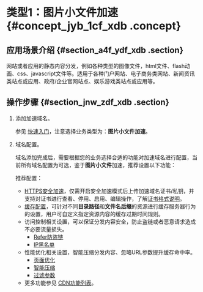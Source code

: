 # 类型1：图片小文件加速 {#concept_jyb_1cf_xdb .concept}

## 应用场景介绍 {#section_a4f_ydf_xdb .section}

网站或者应用的静态内容分发，例如各种类型的图像文件，html文件、flash动画、css、javascript文件等。适用于各种门户网站、电子商务类网站、新闻资讯类站点或应用、政府/企业官网站点、娱乐游戏类站点或应用等。

## 操作步骤 {#section_jnw_zdf_xdb .section}

1.  添加加速域名。

    参见 [快速入门](../intl.zh-CN/快速入门/快速入门.md#)，注意选择业务类型为：**图片小文件加速**。

2.  域名配置。

    域名添加完成后，需要根据您的业务选择合适的功能对加速域名进行配置，当前所有域名配置为可选，鉴于**图片小文件**加速，推荐设置以下功能：

    推荐配置：

    -   [HTTPS安全加速](intl.zh-CN/用户指南/增值服务/HTTPS安全加速/HTTPS安全加速设置.md#)，仅需开启安全加速模式后上传加速域名证书/私钥，并支持对证书进行查看、停用、启用、编辑操作，了解[证书格式说明](intl.zh-CN/用户指南/增值服务/HTTPS安全加速/证书格式说明.md#)。
    -   [缓存配置](intl.zh-CN/用户指南/节点缓存设置/缓存配置.md#)，可针对不同**目录路径**和**文件名后缀**的资源进行缓存服务器行为的设置，用户可自定义指定资源内容的缓存过期时间规则。
    -   访问控制相关设置，可以保证分发内容安全，防止盗链或者恶意请求造成不必要流量损失。
        -   [Refer防盗链](intl.zh-CN/用户指南/访问控制设置/防盗链.md#)
        -   [IP黑名单](intl.zh-CN/用户指南/访问控制设置/IP黑名单.md#)
    -   性能优化相关设置，智能压缩分发内容、忽略URL参数提升缓存命中率。
        -   [页面优化](intl.zh-CN/用户指南/性能优化设置/页面优化.md#)
        -   [智能压缩](intl.zh-CN/用户指南/性能优化设置/智能压缩.md#)
        -   [过滤参数](intl.zh-CN/用户指南/性能优化设置/过滤参数.md#)
    -   更多功能参见 [CDN功能列表](intl.zh-CN/用户指南/CDN功能列表.md#)。

